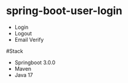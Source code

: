 # spring-boot-user-login
- Login
- Logout
- Email Verify

#Stack
- Springboot 3.0.0
- Maven
- Java 17
